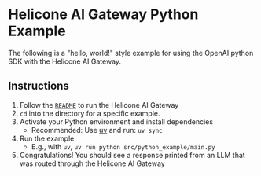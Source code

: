 # Helicone AI Gateway Python Example 

The following is a "hello, world!" style example for using the OpenAI python SDK
with the Helicone AI Gateway.

## Instructions

1. Follow the [`README`](/README.md) to run the Helicone AI Gateway
2. `cd` into the directory for a specific example.
3. Activate your Python environment and install dependencies
   - Recommended: Use [uv](https://github.com/astral-sh/uv) and run:
     `uv sync`
4. Run the example
   - E.g., with `uv`, `uv run python src/python_example/main.py`
5. Congratulations! You should see a response printed from an LLM that was
   routed through the Helicone AI Gateway